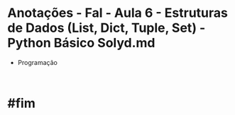 # Anotações - Fal - Aula 6 - Estruturas de Dados (List, Dict, Tuple, Set) - Python Básico Solyd.md

 * Programação

```


```

# #fim

